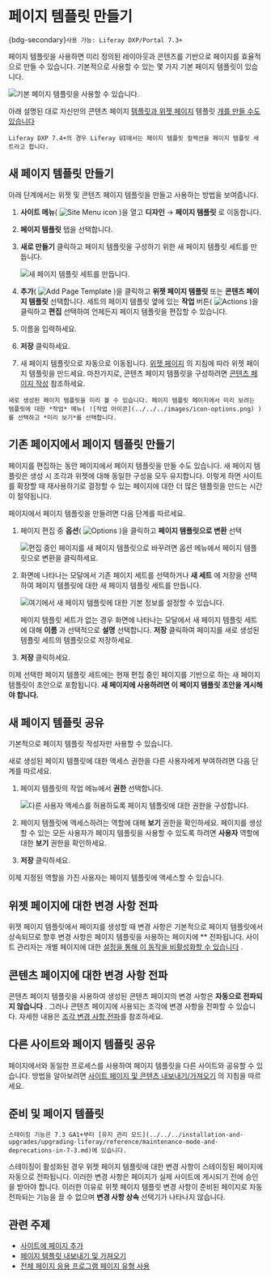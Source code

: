 # 페이지 템플릿 만들기

{bdg-secondary}`사용 가능: Liferay DXP/Portal 7.3+`

페이지 템플릿을 사용하면 미리 정의된 레이아웃과 콘텐츠를 기반으로 페이지를 효율적으로 만들 수 있습니다. 기본적으로 사용할 수 있는 몇 가지 기본 페이지 템플릿이 있습니다.

![기본 페이지 템플릿을 사용할 수 있습니다.](./creating-a-page-template/images/01.png)

아래 설명된 대로 자신만의 콘텐츠 페이지 [템플릿과 위젯 페이지](../using-content-pages.md) 템플릿 [개를 만들 수도 있습니다](../understanding-pages/understanding-pages.md#widget-pages)

```{note}
Liferay DXP 7.4+의 경우 Liferay UI에서는 페이지 템플릿 컬렉션을 페이지 템플릿 세트라고 합니다.
```

## 새 페이지 템플릿 만들기

아래 단계에서는 위젯 및 콘텐츠 페이지 템플릿을 만들고 사용하는 방법을 보여줍니다.

1. **사이트 메뉴**( ![Site Menu icon](../../../images/icon-product-menu.png) )을 열고 **디자인** &rarr; **페이지 템플릿** 로 이동합니다.

1. **페이지 템플릿** 탭을 선택합니다.

1. **새로 만들기** 클릭하고 페이지 템플릿을 구성하기 위한 새 페이지 템플릿 세트를 만듭니다.

    ![새 페이지 템플릿 세트를 만듭니다.](./creating-a-page-template/images/02.png)

1. **추가**( ![Add Page Template](../../../images/icon-add.png) )을 클릭하고 **위젯 페이지 템플릿** 또는 **콘텐츠 페이지 템플릿** 선택합니다. 세트의 페이지 템플릿 옆에 있는 **작업** 버튼( ![Actions](../../../images/icon-actions.png) )을 클릭하고 **편집** 선택하여 언제든지 페이지 템플릿을 편집할 수 있습니다.

1. 이름을 입력하세요.

1. **저장** 클릭하세요.

1. 새 페이지 템플릿으로 자동으로 이동됩니다. [위젯 페이지](../understanding-pages/understanding-pages.md#widget-pages) 의 지침에 따라 위젯 페이지 템플릿을 만드세요. 마찬가지로, 콘텐츠 페이지 템플릿을 구성하려면 [콘텐츠 페이지 작성](../using-content-pages/adding-elements-to-content-pages.md) 참조하세요.

```{tip}
새로 생성된 페이지 템플릿을 미리 볼 수 있습니다. 페이지 템플릿 페이지에서 미리 보려는 템플릿에 대한 *작업* 메뉴( ![작업 아이콘](../../../images/icon-options.png) )를 선택하고 *미리 보기*를 선택합니다.
```

## 기존 페이지에서 페이지 템플릿 만들기

페이지를 편집하는 동안 페이지에서 페이지 템플릿을 만들 수도 있습니다. 새 페이지 템플릿은 생성 시 조각과 위젯에 대해 동일한 구성을 모두 유지합니다. 이렇게 하면 사이트를 확장할 때 재사용하기로 결정할 수 있는 페이지에 대한 더 많은 템플릿을 만드는 시간이 절약됩니다.

페이지에서 페이지 템플릿을 만들려면 다음 단계를 따르세요.

1. 페이지 편집 중 **옵션**( ![Options](../../../images/icon-options.png) )을 클릭하고 **페이지 템플릿으로 변환** 선택

    ![편집 중인 페이지를 새 페이지 템플릿으로 바꾸려면 옵션 메뉴에서 페이지 템플릿으로 변환을 클릭하세요.](./creating-a-page-template/images/03.png)

1. 화면에 나타나는 모달에서 기존 페이지 세트를 선택하거나 **새 세트** 에 저장을 선택하여 페이지 템플릿에 대한 새 페이지 템플릿 세트를 만듭니다.

    ![여기에서 새 페이지 템플릿에 대한 기본 정보를 설정할 수 있습니다.](./creating-a-page-template/images/04.png)

    페이지 템플릿 세트가 없는 경우 화면에 나타나는 모달에서 새 페이지 템플릿 세트에 대해 **이름** 과 선택적으로 **설명** 선택합니다. **저장** 클릭하여 페이지를 새로 생성된 템플릿 세트의 템플릿으로 저장하세요.

1. **저장** 클릭하세요.

이제 선택한 페이지 템플릿 세트에는 현재 편집 중인 페이지를 기반으로 하는 새 페이지 템플릿이 초안으로 포함됩니다. **새 페이지에 사용하려면 이 페이지 템플릿 초안을 게시해야 합니다.**

## 새 페이지 템플릿 공유

기본적으로 페이지 템플릿 작성자만 사용할 수 있습니다.

새로 생성된 페이지 템플릿에 대한 액세스 권한을 다른 사용자에게 부여하려면 다음 단계를 따르세요.

1. 페이지 템플릿의 작업 메뉴에서 **권한** 선택합니다.

    ![다른 사용자 액세스를 허용하도록 페이지 템플릿에 대한 권한을 구성합니다.](./creating-a-page-template/images/05.png)

1. 페이지 템플릿에 액세스하려는 역할에 대해 **보기** 권한을 확인하세요. 페이지를 생성할 수 있는 모든 사용자가 페이지 템플릿을 사용할 수 있도록 하려면 **사용자** 역할에 대한 **보기** 권한을 확인하세요.

1. **저장** 클릭하세요.

이제 지정된 역할을 가진 사용자는 페이지 템플릿에 액세스할 수 있습니다.

## 위젯 페이지에 대한 변경 사항 전파

위젯 페이지 템플릿에서 페이지를 생성할 때 변경 사항은 기본적으로 페이지 템플릿에서 상속되므로 향후 변경 사항은 페이지 템플릿을 사용하는 페이지에 ** 전파됩니다. 사이트 관리자는 개별 페이지에 대한 [설정을 통해 이 동작을 비활성화할 수 있습니다](../page-settings/configuring-individual-pages.md#general) .

## 콘텐츠 페이지에 대한 변경 사항 전파

콘텐츠 페이지 템플릿을 사용하여 생성된 콘텐츠 페이지의 변경 사항은 **자동으로 전파되지 않습니다** . 그러나 콘텐츠 페이지에 사용되는 조각에 변경 사항을 전파할 수 있습니다. 자세한 내용은 [조각 변경 사항 전파](../page-fragments-and-widgets/using-fragments/propagating-fragment-changes.md)를 참조하세요.

## 다른 사이트와 페이지 템플릿 공유

페이지에서와 동일한 프로세스를 사용하여 페이지 템플릿을 다른 사이트와 공유할 수 있습니다. 방법을 알아보려면 [사이트 페이지 및 콘텐츠 내보내기/가져오기](../../sites/exporting-importing-site-pages-and-content.md) 의 지침을 따르세요.

## 준비 및 페이지 템플릿

```{important}
스테이징 기능은 7.3 GA1+부터 [유지 관리 모드](../../../installation-and-upgrades/upgrading-liferay/reference/maintenance-mode-and-deprecations-in-7-3.md)에 있습니다.
```

스테이징이 활성화된 경우 위젯 페이지 템플릿에 대한 변경 사항이 스테이징된 페이지에 자동으로 전파됩니다. 이러한 변경 사항은 페이지가 실제 사이트에 게시되기 전에 승인을 받아야 합니다. 이러한 이유로 위젯 페이지 템플릿 변경 사항이 준비된 페이지로 자동 전파되는 기능을 끌 수 없으며 **변경 사항 상속** 선택기가 나타나지 않습니다.

## 관련 주제

- [사이트에 페이지 추가](./adding-a-page-to-a-site.md)
- [페이지 템플릿 내보내기 및 가져오기](./exporting-and-importing-page-templates.md)
- [전체 페이지 응용 프로그램 페이지 유형 사용](./using-the-full-page-application-page-type.md)
